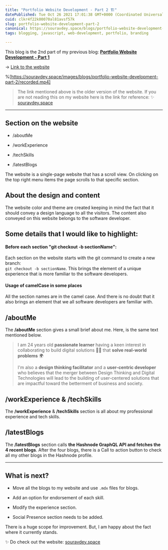 ```yaml
---
title: "Portfolio Website Development - Part 2 🏗️"
datePublished: Tue Oct 26 2021 17:01:38 GMT+0000 (Coordinated Universal Time)
cuid: clkr4f22k00070al81avsf57k
slug: portfolio-website-development-part-2
canonical: https://souravdey.space/blogs/portfolio-website-development-part-2
tags: blogging, javascript, web-development, portfolio, branding

---
```


This blog is the 2nd part of my previous blog: [**Portfolio Website Development - Part 1**](https://souravdey.space/blogs/portfolio-website-development-part-1)

→ [Link to the website](https://souravdey-space-fjvgj711m-souravdey777.vercel.app/)

%[https://souravdey.space/images/blogs/portfolio-website-development-part-2/recorded.mp4] 

> The link mentioned above is the older version of the website. If you are not reading this on my website here is the link for reference: ✨ [souravdey.space](https://souravdey.space)

---

## Section on the website

* /aboutMe
    
* /workExperience
    
* /techSkills
    
* /latestBlogs
    

The website is a single-page website that has a scroll view. On clicking on the top right menu items the page scrolls to that specific section.

## About the design and content

The website color and theme are created keeping in mind the fact that it should convey a design language to all the visitors. The content also conveyed on this website belongs to the software developer.

## Some details that I would like to highlight:

#### Before each section "git checkout -b sectionName":

Each section on the website starts with the git command to create a new branch:  
`git checkout -b sectionName`. This brings the element of a unique experience that is more familiar to the software developers.

#### Usage of camelCase in some places

All the section names are in the camel case. And there is no doubt that it also brings an element that we all software developers are familiar with.

## /aboutMe

The **/aboutMe** section gives a small brief about me. Here, is the same text mentioned below.

> I am 24 years old **passionate learner** having a keen interest in collaborating to build digital solutions 👨‍💻 that **solve real-world problems** 🌍
> 
> I'm also a **design thinking facilitator** and a **user-centric developer** who believes that the merger between Design Thinking and Digital Technologies will lead to the building of user-centered solutions that are impactful toward the betterment of business and society.

## /workExperience & /techSkills

The **/workExperience** & **/techSkills** section is all about my professional experience and tech skills.

## /latestBlogs

The **/latestBlogs** section calls **the Hashnode GraphQL API and fetches the 4 recent blogs**. After the four blogs, there is a Call to action button to check all my other blogs in the Hashnode profile.

---

## What is next?

* Move all the blogs to my website and use `.mdx` files for blogs.
    
* Add an option for endorsement of each skill.
    
* Modify the experience section.
    
* Social Presence section needs to be added.
    

There is a huge scope for improvement. But, I am happy about the fact where it currently stands.

✨ Do check out the website: [souravdey.space](https://souravdey.space)